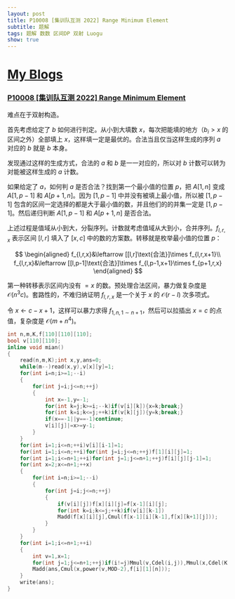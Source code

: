 ```yaml
---
layout: post
title: P10008 [集训队互测 2022] Range Minimum Element
subtitle: 题解
tags: 题解 数数 区间DP 双射 Luogu
show: true
---
```


# [My Blogs](https://www.cnblogs.com/WrongAnswer90/p/18350906)

### [P10008 [集训队互测 2022] Range Minimum Element](https://www.luogu.com.cn/problem/P10008)

难点在于双射构造。

首先考虑给定了 $b$ 如何进行判定。从小到大填数 $x$，每次把能填的地方（$b_i>x$ 的区间之外）全部填上 $x$，这样填一定是最优的。合法当且仅当这样生成的序列 $a$ 对应的 $b$ 就是 $b$ 本身。

发现通过这样的生成方式，合法的 $a$ 和 $b$ 是一一对应的，所以对 $b$ 计数可以转为对能被这样生成的 $a$ 计数。

如果给定了 $a$，如何判 $a$ 是否合法？找到第一个最小值的位置 $p$，把 $A[1,n]$ 变成 $A[1,p-1]$ 和 $A[p+1,n]$。因为 $[1,p-1]$ 中并没有被填上最小值，所以被 $[1,p-1]$ 包含的区间一定选择的都是大于最小值的数，并且他们的的并集一定是 $[1,p-1]$。然后递归判断 $A[1,p-1]$ 和 $A[p+1,n]$ 是否合法。

上述过程是值域从小到大，分裂序列。计数就考虑值域从大到小，合并序列。$f_{l,r,x}$ 表示区间 $[l,r]$ 填入了 $[x,c]$ 中的数的方案数。转移就是枚举最小值的位置 $p$：

$$
\begin{aligned}
f_{l,r,x}&\leftarrow [[l,r]\text{合法}]\times f_{l,r,x+1}\\
f_{l,r,x}&\leftarrow [[l,p-1]\text{合法}]\times f_{l,p-1,x+1}\times f_{p+1,r,x}
\end{aligned}
$$

第一种转移表示区间内没有 $=x$ 的数。预处理合法区间，暴力做复杂度是 $\mathcal O(n^3c)$。套路性的，不难归纳证明 $f_{l,r,x}$ 是一个关于 $x$ 的 $\mathcal O(r-l)$ 次多项式。

令 $x\leftarrow c-x+1$，这样可以暴力求得 $f_{1,n,1\sim n+1}$，然后可以拉插出 $x=c$ 的点值，复杂度是 $\mathcal O(m+n^4)$。

```cpp
int n,m,K,f[110][110][110];
bool v[110][110];
inline void mian()
{
	read(n,m,K);int x,y,ans=0;
	while(m--)read(x,y),v[x][y]=1;
	for(int i=n;i>=1;--i)
	{
		for(int j=i;j<=n;++j)
		{
			int x=-1,y=-1;
			for(int k=j;k>=i;--k)if(v[i][k]){x=k;break;}
			for(int k=i;k<=j;++k)if(v[k][j]){y=k;break;}
			if(x==-1||y==-1)continue;
			v[i][j]|=x>=y-1;
		}
	}
	for(int i=1;i<=n;++i)v[i][i-1]=1;
	for(int i=1;i<=n;++i)for(int j=i;j<=n;++j)f[1][i][j]=1;
	for(int i=1;i<=n+1;++i)for(int j=1;j<=n+1;++j)f[i][j][j-1]=1;
	for(int x=2;x<=n+1;++x)
	{
		for(int i=n;i>=1;--i)
		{
			for(int j=i;j<=n;++j)
			{
				if(v[i][j])f[x][i][j]=f[x-1][i][j];
				for(int k=i;k<=j;++k)if(v[i][k-1])
				Madd(f[x][i][j],Cmul(f[x-1][i][k-1],f[x][k+1][j]));
			}
		}
	}
	for(int i=1;i<=n+1;++i)
	{
		int v=1,x=1;
		for(int j=1;j<=n+1;++j)if(i!=j)Mmul(v,Cdel(i,j)),Mmul(x,Cdel(K,j));
		Madd(ans,Cmul(x,power(v,MOD-2),f[i][1][n]));
	}
	write(ans);
}
```